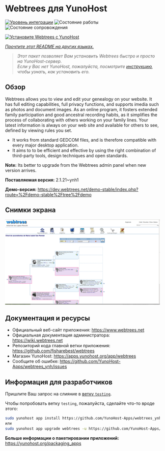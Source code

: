 <!--
Важно: этот README был автоматически сгенерирован <https://github.com/YunoHost/apps/tree/master/tools/readme_generator>
Он НЕ ДОЛЖЕН редактироваться вручную.
-->

# Webtrees для YunoHost

[![Уровень интеграции](https://dash.yunohost.org/integration/webtrees.svg)](https://ci-apps.yunohost.org/ci/apps/webtrees/) ![Состояние работы](https://ci-apps.yunohost.org/ci/badges/webtrees.status.svg) ![Состояние сопровождения](https://ci-apps.yunohost.org/ci/badges/webtrees.maintain.svg)

[![Установите Webtrees с YunoHost](https://install-app.yunohost.org/install-with-yunohost.svg)](https://install-app.yunohost.org/?app=webtrees)

*[Прочтите этот README на других языках.](./ALL_README.md)*

> *Этот пакет позволяет Вам установить Webtrees быстро и просто на YunoHost-сервер.*  
> *Если у Вас нет YunoHost, пожалуйста, посмотрите [инструкцию](https://yunohost.org/install), чтобы узнать, как установить его.*

## Обзор

Webtrees allows you to view and edit your genealogy on your website. It has full editing capabilities, full privacy functions, and supports imedia such as photos and document images. As an online program, it fosters extended family participation and good ancestral recording habits, as it simplifies the process of collaborating with others working on your family lines. Your latest information is always on your web site and available for others to see, defined by viewing rules you set.

- It works from standard GEDCOM files, and is therefore compatible with every major desktop application.
- It aims to to be efficient and effective by using the right combination of third-party tools, design techniques and open standards.

**Note:** Its better to upgrade from the Webtrees admin panel when new version arrives.


**Поставляемая версия:** 2.1.21~ynh1

**Демо-версия:** <https://dev.webtrees.net/demo-stable/index.php?route=%2Fdemo-stable%2Ftree%2Fdemo>

## Снимки экрана

![Снимок экрана Webtrees](./doc/screenshots/1200px-Webtrees.png)

## Документация и ресурсы

- Официальный веб-сайт приложения: <https://www.webtrees.net>
- Официальная документация администратора: <https://wiki.webtrees.net>
- Репозиторий кода главной ветки приложения: <https://github.com/fisharebest/webtrees>
- Магазин YunoHost: <https://apps.yunohost.org/app/webtrees>
- Сообщите об ошибке: <https://github.com/YunoHost-Apps/webtrees_ynh/issues>

## Информация для разработчиков

Пришлите Ваш запрос на слияние в [ветку `testing`](https://github.com/YunoHost-Apps/webtrees_ynh/tree/testing).

Чтобы попробовать ветку `testing`, пожалуйста, сделайте что-то вроде этого:

```bash
sudo yunohost app install https://github.com/YunoHost-Apps/webtrees_ynh/tree/testing --debug
или
sudo yunohost app upgrade webtrees -u https://github.com/YunoHost-Apps/webtrees_ynh/tree/testing --debug
```

**Больше информации о пакетировании приложений:** <https://yunohost.org/packaging_apps>
